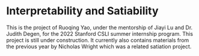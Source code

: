 # Interpretability and Satiability


This is the project of Ruoqing Yao, under the mentorship of Jiayi Lu and Dr. Judith Degen, for the 2022 Stanford CSLI summer internship program. This project is still under construction. It currently also contains materials from the previous year by Nicholas Wright which was a related satiation project. 
